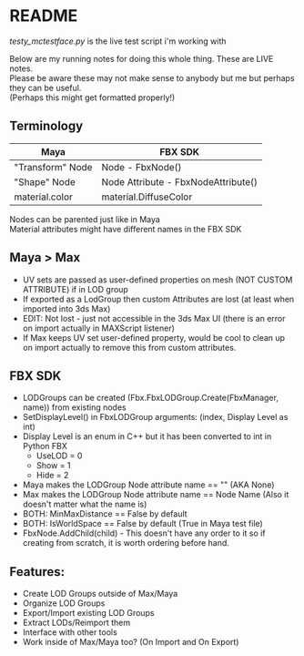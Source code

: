 # README
*testy_mctestface.py* is the live test script i'm working with<br>

Below are my running notes for doing this whole thing. These are LIVE notes.<br>
Please be aware these may not make sense to anybody but me but perhaps they can be useful.<br>
(Perhaps this might get formatted properly!)


## Terminology
| Maya 			  | FBX SDK |
|-----------------|---------|
| "Transform" Node| Node - FbxNode() |
| "Shape" Node	  | Node Attribute - FbxNodeAttribute() |
| material.color  | material.DiffuseColor |

Nodes can be parented just like in Maya<br>
Material attributes might have different names in the FBX SDK<br>

## Maya > Max
- UV sets are passed as user-defined properties on mesh (NOT CUSTOM ATTRIBUTE) if in LOD group
- If exported as a LodGroup then custom Attributes are lost (at least when imported into 3ds Max)
- EDIT: Not lost - just not accessible in the 3ds Max UI (there is an error on import actually in MAXScript listener)
- If Max keeps UV set user-defined property, would be cool to clean up on import actually to remove this from custom attributes.

## FBX SDK
- LODGroups can be created (Fbx.FbxLODGroup.Create(FbxManager, name)) from existing nodes
- SetDisplayLevel() in FbxLODGroup arguments: (index, Display Level as int)
- Display Level is an enum in C++ but it has been converted to int in Python FBX
  - UseLOD = 0
  - Show = 1
  - Hide = 2
- Maya makes the LODGroup Node attribute name == "" (AKA None)
- Max makes the LODGroup Node attribute name == Node Name (Also it doesn't matter what the name is)
- BOTH: MinMaxDistance == False by default
- BOTH: IsWorldSpace == False by default (True in Maya test file)
- FbxNode.AddChild(child) - This doesn't have any order to it so if creating from scratch, it is worth ordering before hand.


## Features:
- Create LOD Groups outside of Max/Maya
- Organize LOD Groups
- Export/Import existing LOD Groups
- Extract LODs/Reimport them
- Interface with other tools
- Work inside of Max/Maya too? (On Import and On Export)
